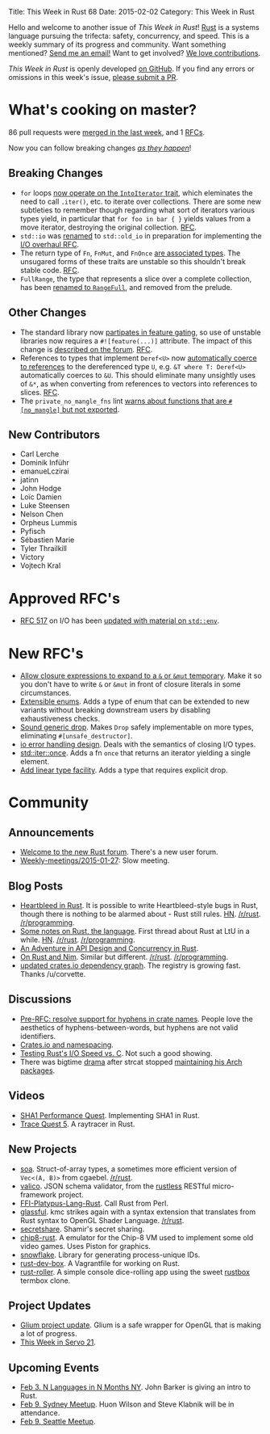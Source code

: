 Title: This Week in Rust 68
Date: 2015-02-02
Category: This Week in Rust

Hello and welcome to another issue of *This Week in Rust*!
[Rust](http://rust-lang.org) is a systems language pursuing the trifecta:
safety, concurrency, and speed. This is a weekly summary of its progress and
community. Want something mentioned? [Send me an
email!](mailto:corey@octayn.net?subject=This%20Week%20in%20Rust%20Suggestion)
Want to get involved? [We love
contributions](https://github.com/rust-lang/rust/wiki/Note-guide-for-new-contributors).

*This Week in Rust* is openly developed [on GitHub](https://github.com/cmr/this-week-in-rust).
If you find any errors or omissions in this week's issue, [please submit a PR](https://github.com/cmr/this-week-in-rust/pulls).

# What's cooking on master?

86 pull requests were [merged in the last week][merged], and 1 [RFCs][rfcs].

[merged]: https://github.com/rust-lang/rust/pulls?q=is%3Apr+is%3Amerged+merged%3A2015-01-26..2015-02-01
[rfcs]: https://github.com/rust-lang/rfcs/pulls?q=is%3Apr+is%3Amerged+merged%3A2015-01-26..2015-02-01

Now you can follow breaking changes *[as they happen][BitRust]*!

[BitRust]: http://bitrust.octarineparrot.com/

## Breaking Changes

* `for` loops [now operate on the `IntoIterator` trait][into], which
  eleminates the need to call `.iter()`, etc. to iterate over
  collections. There are some new subtleties to remember though
  regarding what sort of iterators various types yield, in particular
  that `for foo in bar { }` yields values from a move iterator,
  destroying the original collection. [RFC][into-rfc].
* `std::io` was [renamed][oldio] to `std::old_io` in preparation
  for implementing the [I/O overhaul RFC][oldio-rfc].
* The return type of `Fn`, `FnMut`, and `FnOnce` [are associated
  types][fnassoc]. The unsugared forms of these traits are unstable
  so this shouldn't break stable code. [RFC][fnassoc-rfc].
* `FullRange`, the type that represents a slice over a complete
  collection, has been [renamed to `RangeFull`][fullrange], and
  removed from the prelude.
  
[into]: https://github.com/rust-lang/rust/pull/20790
[into-rfc]: https://github.com/rust-lang/rfcs/blob/master/text/0235-collections-conventions.md#intoiterator-and-iterable
[fnassoc]: https://github.com/rust-lang/rust/pull/21019
[fnassoc-rfc]: https://github.com/rust-lang/rfcs/blob/master/text/0587-fn-return-should-be-an-associated-type.md
[oldio]: https://github.com/rust-lang/rust/pull/21543
[oldio-rfc]: https://github.com/rust-lang/rfcs/blob/master/text/0517-io-os-reform.md
[fullrange]: https://github.com/rust-lang/rust/pull/21717

## Other Changes

* The standard library now [partipates in feature gating][feat], so
  use of unstable libraries now requires a `#![feature(...)]`
  attribute. The impact of this change is [described on the
  forum][feat-forum]. [RFC][feat-rfc].
* References to types that implement `Deref<U>` now [automatically
  coerce to references][deref] to the dereferenced type `U`, e.g. `&T
  where T: Deref<U>` automatically coerces to `&U`. This should
  eliminate many unsightly uses of `&*`, as when converting from
  references to vectors into references to slices. [RFC][deref-rfc].
* The `private_no_mangle_fns` lint [warns about functions that are
  `#[no_mangle]` but not exported][nomang].

[feat]: https://github.com/rust-lang/rust/pull/21248
[feat-forum]: http://users.rust-lang.org/t/psa-important-info-about-rustcs-new-feature-staging/82/5
[feat-rfc]: https://github.com/rust-lang/rfcs/blob/master/text/0507-release-channels.md
[deref]: https://github.com/rust-lang/rust/pull/21351
[deref-rfc]: https://github.com/rust-lang/rfcs/blob/master/text/0241-deref-conversions.md
[nomang]: https://github.com/rust-lang/rust/pull/21495

## New Contributors

* Carl Lerche
* Dominik Inführ
* emanueLczirai
* jatinn
* John Hodge
* Loïc Damien
* Luke Steensen
* Nelson Chen
* Orpheus Lummis
* Pyfisch
* Sébastien Marie
* Tyler Thrailkill
* Victory
* Vojtech Kral

# Approved RFC's

* [RFC 517][rfc-517] on I/O has been [updated with material on
  `std::env`][env].

[rfc-517]: https://github.com/rust-lang/rfcs/blob/master/text/0517-io-os-reform.md
[env]: https://github.com/rust-lang/rfcs/pull/578

# New RFC's

* [Allow closure expressions to expand to a `&` or `&mut`
  temporary][rfc-756-pr]. Make it so you don't have to write `&` or
  `&mut` in front of closure literals in some circumstances.
* [Extensible enums][rfc-757-pr]. Adds a type of enum that can be
  extended to new variants without breaking downstream users by
  disabling exhaustiveness checks.
* [Sound generic drop][rfc-769-pr]. Makes `Drop` safely implementable
  on more types, eliminating `#[unsafe_destructor]`.
* [io error handling design][rfc-770-pr]. Deals with the semantics of
  closing I/O types.
* [std::iter::once][rfc-771-pr]. Adds a fn `once` that returns an
  iterator yielding a single element.
* [Add linear type facility][rfc-776-pr]. Adds a type that requires
  explicit drop.

[rfc-756-pr]: https://github.com/rust-lang/rfcs/pull/756
[rfc-757-pr]: https://github.com/rust-lang/rfcs/pull/757
[rfc-769-pr]: https://github.com/rust-lang/rfcs/pull/769
[rfc-770-pr]: https://github.com/rust-lang/rfcs/pull/770
[rfc-771-pr]: https://github.com/rust-lang/rfcs/pull/771
[rfc-776-pr]: https://github.com/rust-lang/rfcs/pull/776

# Community


## Announcements

* [Welcome to the new Rust forum][users]. There's a new user forum.
* [Weekly-meetings/2015-01-27][mtg]: Slow meeting.

[mtg]: https://github.com/rust-lang/meeting-minutes/blob/master/weekly-meetings/2015-01-27.md
[users]: http://users.rust-lang.org/t/welcome-to-the-new-rust-forum/21

## Blog Posts

* [Heartbleed in Rust][heartbleed]. It is possible to write
  Heartbleed-style bugs in Rust, though there is nothing to be alarmed
  about - Rust still rules.
  [HN][heartbleed-hn]. [/r/rust][heartbleed-r-rust]. [/r/programming][heartbleed-r-programming].
* [Some notes on Rust, the language][rtl]. First thread about Rust at
  LtU in a while.
  [HN][rtl-hn]. [/r/rust][rtl-r-rust]. [/r/programming][rtl-r-programming].
* [An Adventure in API Design and Concurrency in Rust][adv].
* [On Rust and Nim][nim]. Similar but
  different. [/r/rust][nim-r-rust]. [/r/programming][nim-r-programming].
* [updated crates.io dependency graph][deps]. The registry is growing
  fast. Thanks /u/corvette.

[heartbleed]: http://www.tedunangst.com/flak/post/heartbleed-in-rust
[heartbleed-hn]: https://news.ycombinator.com/item?id=8983771
[heartbleed-r-rust]: https://www.reddit.com/r/rust/comments/2uii0u/heartbleed_in_rust/
[heartbleed-r-programming]: https://www.reddit.com/r/programming/comments/2uinge/heartbleed_in_rust/
[rtl]: http://lambda-the-ultimate.org/node/5113
[rtl-hn]: http://news.ycombinator.com/item?id=8979620
[rtl-r-programming]: https://www.reddit.com/r/programming/comments/2uedrz/some_notes_on_rust_the_language/
[rtl-r-rust]: https://www.reddit.com/r/rust/comments/2uef23/some_notes_on_rust_the_language/
[nim]: https://andreaferretti.github.io/on-rust-and-nim/
[nim-r-rust]: https://www.reddit.com/r/rust/comments/2u6hvs/on_rust_and_nim/
[nim-r-programming]: https://www.reddit.com/r/programming/comments/2u8tih/on_rust_and_nim/
[deps]: http://froosky.rwell.org/crates-2015-01-31.svg
[adv]: http://damienradtke.com/adventures-in-concurrency-1/

## Discussions

* [Pre-RFC: resolve support for hyphens in crate names][hyph]. People
  love the aesthetics of hyphens-between-words, but hyphens are not
  valid identifiers.
* [Crates.io and namespacing][namespace].
* [Testing Rust's I/O Speed vs. C][iospeed]. Not such a good showing.
* There was bigtime [drama] after strcat stopped [maintaining his Arch
  packages][arch].

[hyph]: http://internals.rust-lang.org/t/pre-rfc-resolve-support-for-hyphens-in-crate-names/1459
[namespace]: https://www.reddit.com/r/rust/comments/2ud8uf/cratesio_and_namespacing/
[drama]: https://www.reddit.com/r/rust/comments/2u7p8e/i_have_archived_the_thread_from_yesterday_please/
[arch]: https://www.reddit.com/r/rust/comments/2tx7vj/psa_thestingers_rust_packages_for_arch_linux_are/
[iospeed]: https://www.reddit.com/r/rust/comments/2u057m/testing_rusts_io_speed_vs_c/

## Videos

* [SHA1 Performance Quest][sha1]. Implementing SHA1 in Rust.
* [Trace Quest 5][tq5]. A raytracer in Rust.

[sha1]: https://www.youtube.com/playlist?list=PLMHbQxe1e9MnDKy7FKXZwMJ6t_RCxpHqD
[tq5]: http://youtu.be/uhYRveqF27U?list=PLMHbQxe1e9MlR80JVZCa0uJf9cz_PxlCY

## New Projects

* [soa]. Struct-of-array types, a sometimes more efficient version of
  `Vec<(A, B)>` from cgaebel. [/r/rust][soa-r-rust].
* [valico]. JSON schema validator, from the [rustless] RESTful
  micro-framework project.
* [FFI-Platypus-Lang-Rust][perl]. Call Rust from Perl.
* [glassful]. kmc strikes again with a syntax extension that translates
  from Rust syntax to OpenGL Shader Language. [/r/rust][glassful-r-rust].
* [secretshare]. Shamir's secret sharing.
* [chip8-rust]. A emulator for the Chip-8 VM used to implement some
  old video games. Uses Piston for graphics.
* [snowflake]. Library for generating process-unique IDs.
* [rust-dev-box]. A Vagrantfile for working on Rust.
* [rust-roller]. A simple console dice-rolling app using the sweet
  [rustbox] termbox clone.

[soa]: https://github.com/cgaebel/soa
[soa-r-rust]: https://www.reddit.com/r/rust/comments/2uiu0e/soa_structofarray_types_in_rust/
[valico]: https://github.com/rustless/valico
[rustless]: https://github.com/rustless
[perl]: https://github.com/plicease/FFI-Platypus-Lang-Rust
[glassful]: https://github.com/kmcallister/glassful
[glassful-r-rust]: https://www.reddit.com/r/rust/comments/2ufeqf/rustlike_syntax_for_opengl_shading_language/
[secretshare]: https://github.com/sellibitze/secretshare
[chip8-rust]: https://github.com/jakerr/chip8-rust
[snowflake]: https://crates.io/crates/snowflake
[rust-dev-box]: https://github.com/estsauver/rust-dev-box
[rust-roller]: https://github.com/freiguy1/rust-roller
[rustbox]: https://github.com/gchp/rustbox

## Project Updates

* [Glium project update][glium]. Glium is a safe wrapper for OpenGL
  that is making a lot of progress.
* [This Week in Servo 21][twis].

[glium]: https://www.reddit.com/r/rust/comments/2ty8ag/glium_project_update/
[twis]: http://blog.servo.org/2015/01/21/twis-21/

## Upcoming Events

* [Feb 3. N Languages in N Months NY][n]. John Barker is giving an
  intro to Rust.
* [Feb 9. Sydney Meetup][syd]. Huon Wilson and Steve Klabnik will be
  in attendance.
* [Feb 9. Seattle Meetup][seattle].

[n]: http://www.meetup.com/N-Languages-in-N-Months-NYC/events/218757056/
[syd]: http://www.meetup.com/Rust-Sydney/events/220100853/
[seattle]: https://www.eventbrite.com/e/mozilla-rust-seattle-meetup-tickets-12222326307?aff=erelexporg
